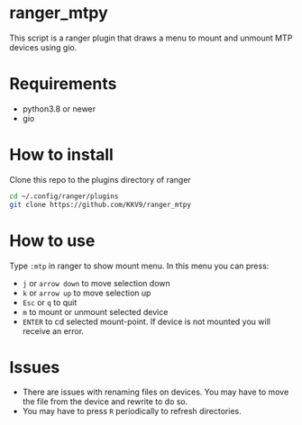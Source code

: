 # ranger_mtpy
This script is a ranger plugin that draws a menu to mount and unmount MTP devices using gio.

# Requirements
- python3.8 or newer
- gio

# How to install
Clone this repo to the plugins directory of ranger

```Bash
cd ~/.config/ranger/plugins
git clone https://github.com/KKV9/ranger_mtpy
```
# How to use
 Type `:mtp` in ranger to show mount menu. In this menu you can press:

- `j` or `arrow down` to move selection down
- `k` or `arrow up` to move selection up
- `Esc` or `q` to quit
- `m` to mount or unmount selected device
- `ENTER` to cd selected mount-point. If device is not mounted you will receive an error.

# Issues
- There are issues with renaming files on devices. You may have to move the file from the device and rewrite to do so.
- You may have to press `R` periodically to refresh directories.
